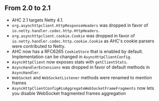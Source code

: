 ## From 2.0 to 2.1

* AHC 2.1 targets Netty 4.1.
* `org.asynchttpclient.HttpResponseHeaders` was dropped in favor of `io.netty.handler.codec.http.HttpHeaders`.
* `org.asynchttpclient.cookie.Cookie` was dropped in favor of `io.netty.handler.codec.http.cookie.Cookie` as AHC's cookie parsers were contributed to Netty.
* AHC now has a RFC6265 `CookieStore` that is enabled by default. Implementation can be changed in `AsyncHttpClientConfig`.
* `AsyncHttpClient` now exposes stats with `getClientStats`.
* `AsyncHandlerExtensions` was dropped in favor of default methods in `AsyncHandler`.
* `WebSocket` and `WebSocketListener` methods were renamed to mention frames
* `AsyncHttpClientConfig#isAggregateWebSocketFrameFragments` now lets you disable WebSocket fragmented frames aggregation

